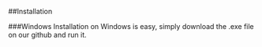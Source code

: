 ##Installation

###Windows
    Installation on Windows is easy, simply download the .exe file on our github and run it.
    
